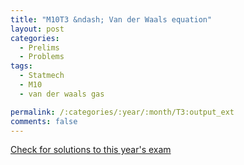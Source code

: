 ```yaml
---
title: "M10T3 &ndash; Van der Waals equation"
layout: post
categories:
  - Prelims
  - Problems
tags:
  - Statmech
  - M10
  - van der waals gas

permalink: /:categories/:year/:month/T3:output_ext
comments: false
---
```

<object data="2010M3T.pdf" type="application/pdf" width="100%" height="500"></object>
<div class="message"><a href='https://princetonprelim.com/prelim/25/'>Check for solutions to this year's exam</a></div>